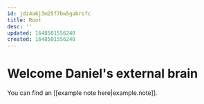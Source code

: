 ```yaml
---
id: jdz4a6j3m25f7bw5gabrsfc
title: Root
desc: ''
updated: 1648501556240
created: 1648501556240
---
```


# Welcome Daniel's external brain

You can find an [[example note here|example.note]].
